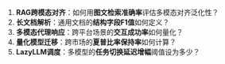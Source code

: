 1. **RAG跨模态对齐**：如何用**图文检索准确率**评估多模态对齐泛化性？  
2. **长文档解析**：通用文档的**结构字段F1值**如何定义？  
3. **多模态代理响应**：跨平台场景的**交互成功率**如何量化？  
4. **量化模型迁移**：跨市场的**夏普比率保持率**如何计算？  
5. **LazyLLM调度**：多模型的**任务切换延迟增幅**阈值设为多少？